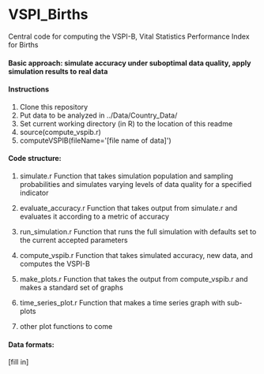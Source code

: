 # VSPI_Births
Central code for computing the VSPI-B, Vital Statistics Performance Index for Births

#### Basic approach: simulate accuracy under suboptimal data quality, apply simulation results to real data

#### Instructions
1. Clone this repository
2. Put data to be analyzed in ../Data/Country_Data/
3. Set current working directory (in R) to the location of this readme 
3. source(compute_vspib.r)
4. computeVSPIB(fileName='[file name of data]')

#### Code structure:
1. simulate.r
    Function that takes simulation population and sampling probabilities and simulates varying levels of data quality for a specified indicator

2. evaluate_accuracy.r
	Function that takes output from simulate.r and evaluates it according to a metric of accuracy
	
3. run_simulation.r 
	Function that runs the full simulation with defaults set to the current accepted parameters
	
4. compute_vspib.r
	Function that takes simulated accuracy, new data, and computes the VSPI-B
	
5. make_plots.r
	Function that takes the output from compute_vspib.r and makes a standard set of graphs
	
6. time_series_plot.r 
	Function that makes a time series graph with sub-plots

7. other plot functions to come

#### Data formats:
[fill in]
